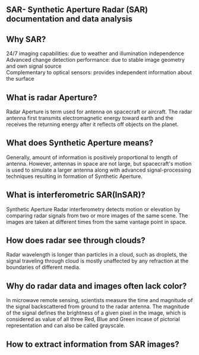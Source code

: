 <j>

## SAR- Synthetic Aperture Radar (SAR) documentation and data analysis

## Why SAR?
24/7 imaging capabilities: due to weather and illumination independence <br>
Advanced change detection performance: due to stable image geometry and own signal source <br>
Complementary to optical sensors: provides independent information about the surface

## What is radar Aperture?
Radar Aperture is term used for antenna on spacecraft or aircraft. The radar antenna first transmits electromagnetic energy toward earth and the receives the returning energy after it reflects off objects on the planet.

## What does Synthetic Aperture means?
Generally, amount of information is positively proportional to length of antenna. However, antennas in space are not large, but spacecraft's motion is used to simulate a larger antenna along with advanced signal-processing techniques resulting in formation of Synthetic Aperture.

## What is interferometric SAR(InSAR)?
Synthetic Aperture Radar interferometry detects motion or elevation by comparing radar signals from two or more images of the same scene. The images are taken at different times from the same vantage point in space.

## How does radar see through clouds?
Radar wavelength is longer than particles in a cloud, such as droplets, the signal traveling through cloud is mostly unaffected by any refraction at the boundaries of different media.

## Why do radar data and images often lack color?
In microwave remote sensing, scientists measure the time and magnitude of the signal backscattered from ground to the radar antenna. The magnitude of the signal defines the brightness of a given pixel in the image, which is considered as value of all three Red, Blue and Green incase of pictorial representation and can also be called grayscale.

 ## How to extract information from SAR images?

</j>
